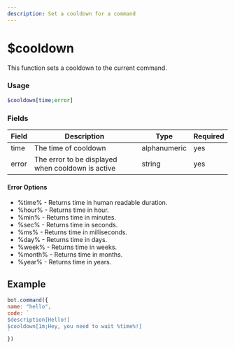 ```yaml
---
description: Set a cooldown for a command
---
```


# $cooldown

This function sets a cooldown to the current command.

### Usage

```php
$cooldown[time;error]
```

### Fields

| Field | Description                                       | Type         | Required |
| ----- | ------------------------------------------------- | ------------ | -------- |
| time  | The time of cooldown                              | alphanumeric | yes      |
| error | The error to be displayed when cooldown is active | string       | yes      |

#### Error Options

* %time% - Returns time in human readable duration.
* %hour% - Returns time in hour.
* %min% - Returns time in minutes.
* %sec% - Returns time in seconds.
* %ms% - Returns time in milliseconds.
* %day% - Returns time in days.
* %week% - Returns time in weeks.
* %month% - Returns time in months.
* %year% - Returns time in years.

## Example

```javascript
bot.command({
name: "hello", 
code: `
$description[Hello!]
$cooldown[1m;Hey, you need to wait %time%!]
`
})
```
